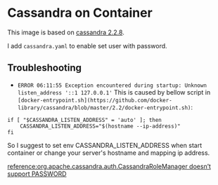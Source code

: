 # Cassandra on Container
This image is based on [cassandra 2.2.8](https://github.com/docker-library/cassandra/blob/master/2.2/Dockerfile).

I add `cassandra.yaml` to enable set user with password.


## Troubleshooting
* `ERROR 06:11:55 Exception encountered during startup: Unknown listen_address '::1 127.0.0.1'`
This is caused by bellow script in `[docker-entrypoint.sh](https://github.com/docker-library/cassandra/blob/master/2.2/docker-entrypoint.sh)`:
```
if [ "$CASSANDRA_LISTEN_ADDRESS" = 'auto' ]; then
    CASSANDRA_LISTEN_ADDRESS="$(hostname --ip-address)"
fi
```
So I suggest to set env CASSANDRA_LISTEN_ADDRESS when start container or change your server's hostname and mapping ip address.

[reference:org.apache.cassandra.auth.CassandraRoleManager doesn’t support PASSWORD](http://www.dbrnd.com/2016/05/nosql-org-apache-cassandra-auth-cassandrarolemanager-doesnt-support-password/)
